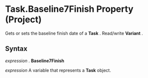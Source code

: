 
# Task.Baseline7Finish Property (Project)

Gets or sets the baseline finish date of a  **Task** . Read/write **Variant** .


## Syntax

 _expression_ . **Baseline7Finish**

 _expression_ A variable that represents a **Task** object.

